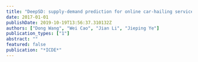 ```yaml
---
title: "DeepSD: supply-demand prediction for online car-hailing services using deep neural networks"
date: 2017-01-01
publishDate: 2019-10-19T13:56:37.310132Z
authors: ["Dong Wang", "Wei Cao", "Jian Li", "Jieping Ye"]
publication_types: ["1"]
abstract: ""
featured: false
publication: "*ICDE*"
---
```


